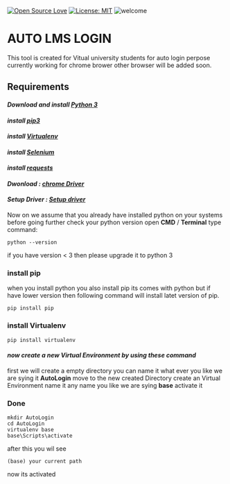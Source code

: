 [![Open Source Love](https://github.com/umair313/auto_login/blob/readme/misc/open-source.svg)](https://github.com/umair313/auto_login/blob/readme/misc)
[![License: MIT](https://img.shields.io/badge/License-MIT-green.svg)](https://opensource.org/licenses/MIT)
![welcome](https://github.com/umair313/auto_login/blob/readme/misc/welcome.png)
# AUTO LMS LOGIN 

This tool is created for Vitual university students for auto login perpose 
currently working for chrome brower other browser will be added soon.

## Requirements 

#### *Download and install [Python 3](https://www.python.org/)*

#### *install [pip3](https://pypi.org/project/pip/)*

#### *install [Virtualenv](https://pypi.org/project/virtualenv/)*

#### *install [Selenium](https://selenium-python.readthedocs.io/)*

#### *install [requests](https://pypi.org/project/requests/)*

#### *Dwonload : [chrome Driver](https://chromedriver.chromium.org/)*

#### *Setup Driver : [Setup driver](https://chromedriver.chromium.org/)*

Now on we assume that you already have installed python on your systems
before going further check your python version open **CMD** / **Terminal** type command:
````
python --version
````
if you have version < 3 then please upgrade it to python 3

### install pip
when you install python you also install pip its comes with python but if have lower version then following command 
will install latet version of pip.
````
pip install pip
````

### install Virtualenv
````
pip install virtualenv
````

#### *now create a new Virtual Environment by using these command*
first we will create a empty directory you can name it what ever you like we are sying it **AutoLogin**
move to the new created Directory
create an Virtual Environment name it any name you like we are sying **base** 
activate it
### Done

````
mkdir AutoLogin
cd AutoLogin
virtualenv base
base\Scripts\activate

````
after this you wil see
````
(base) your current path
````
now its activated